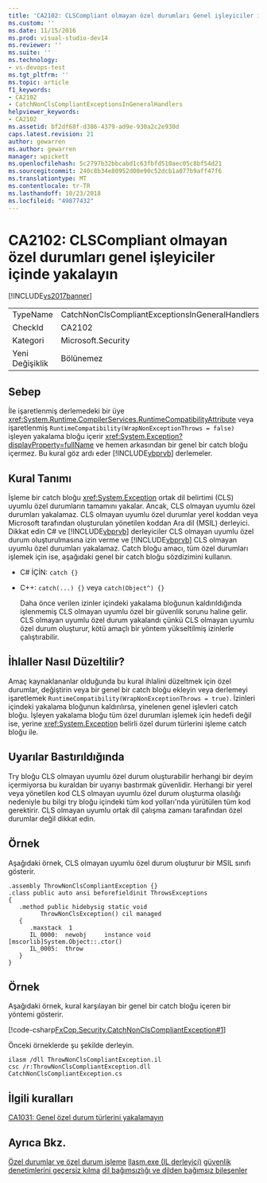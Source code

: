 ```yaml
---
title: 'CA2102: CLSCompliant olmayan özel durumları Genel işleyiciler içinde yakalayın | Microsoft Docs'
ms.custom: ''
ms.date: 11/15/2016
ms.prod: visual-studio-dev14
ms.reviewer: ''
ms.suite: ''
ms.technology:
- vs-devops-test
ms.tgt_pltfrm: ''
ms.topic: article
f1_keywords:
- CA2102
- CatchNonClsCompliantExceptionsInGeneralHandlers
helpviewer_keywords:
- CA2102
ms.assetid: bf2df68f-d386-4379-ad9e-930a2c2e930d
caps.latest.revision: 21
author: gewarren
ms.author: gewarren
manager: wpickett
ms.openlocfilehash: 5c2797b32bbcabd1c63fbfd510aec05c8bf54d21
ms.sourcegitcommit: 240c8b34e80952d00e90c52dcb1a077b9aff47f6
ms.translationtype: MT
ms.contentlocale: tr-TR
ms.lasthandoff: 10/23/2018
ms.locfileid: "49877432"
---
```

# <a name="ca2102-catch-non-clscompliant-exceptions-in-general-handlers"></a>CA2102: CLSCompliant olmayan özel durumları genel işleyiciler içinde yakalayın
[!INCLUDE[vs2017banner](../includes/vs2017banner.md)]

|||
|-|-|
|TypeName|CatchNonClsCompliantExceptionsInGeneralHandlers|
|CheckId|CA2102|
|Kategori|Microsoft.Security|
|Yeni Değişiklik|Bölünemez|

## <a name="cause"></a>Sebep
 İle işaretlenmiş derlemedeki bir üye <xref:System.Runtime.CompilerServices.RuntimeCompatibilityAttribute> veya işaretlenmiş `RuntimeCompatibility(WrapNonExceptionThrows = false)` işleyen yakalama bloğu içerir <xref:System.Exception?displayProperty=fullName> ve hemen arkasından bir genel bir catch bloğu içermez. Bu kural göz ardı eder [!INCLUDE[vbprvb](../includes/vbprvb-md.md)] derlemeler.

## <a name="rule-description"></a>Kural Tanımı
 İşleme bir catch bloğu <xref:System.Exception> ortak dil belirtimi (CLS) uyumlu özel durumların tamamını yakalar. Ancak, CLS olmayan uyumlu özel durumları yakalamaz. CLS olmayan uyumlu özel durumlar yerel koddan veya Microsoft tarafından oluşturulan yönetilen koddan Ara dil (MSIL) derleyici. Dikkat edin C# ve [!INCLUDE[vbprvb](../includes/vbprvb-md.md)] derleyiciler CLS olmayan uyumlu özel durum oluşturulmasına izin verme ve [!INCLUDE[vbprvb](../includes/vbprvb-md.md)] CLS olmayan uyumlu özel durumları yakalamaz. Catch bloğu amacı, tüm özel durumları işlemek için ise, aşağıdaki genel bir catch bloğu sözdizimini kullanın.

- C# İÇİN: `catch {}`

- C++: `catch(...) {}` veya `catch(Object^) {}`

  Daha önce verilen izinler içindeki yakalama bloğunun kaldırıldığında işlenmemiş CLS olmayan uyumlu özel bir güvenlik sorunu haline gelir. CLS olmayan uyumlu özel durum yakalandı çünkü CLS olmayan uyumlu özel durum oluşturur, kötü amaçlı bir yöntem yükseltilmiş izinlerle çalıştırabilir.

## <a name="how-to-fix-violations"></a>İhlaller Nasıl Düzeltilir?
 Amaç kaynaklananlar olduğunda bu kural ihlalini düzeltmek için özel durumlar, değiştirin veya bir genel bir catch bloğu ekleyin veya derlemeyi işaretlemek `RuntimeCompatibility(WrapNonExceptionThrows = true)`. İzinleri içindeki yakalama bloğunun kaldırılırsa, yinelenen genel işlevleri catch bloğu. İşleyen yakalama bloğu tüm özel durumları işlemek için hedefi değil ise, yerine <xref:System.Exception> belirli özel durum türlerini işleme catch bloğu ile.

## <a name="when-to-suppress-warnings"></a>Uyarılar Bastırıldığında
 Try bloğu CLS olmayan uyumlu özel durum oluşturabilir herhangi bir deyim içermiyorsa bu kuraldan bir uyarıyı bastırmak güvenlidir. Herhangi bir yerel veya yönetilen kod CLS olmayan uyumlu özel durum oluşturma olasılığı nedeniyle bu bilgi try bloğu içindeki tüm kod yolları'nda yürütülen tüm kod gerektirir. CLS olmayan uyumlu ortak dil çalışma zamanı tarafından özel durumlar değil dikkat edin.

## <a name="example"></a>Örnek
 Aşağıdaki örnek, CLS olmayan uyumlu özel durum oluşturur bir MSIL sınıfı gösterir.

```
.assembly ThrowNonClsCompliantException {}
.class public auto ansi beforefieldinit ThrowsExceptions
{
   .method public hidebysig static void
         ThrowNonClsException() cil managed
   {
      .maxstack  1
      IL_0000:  newobj     instance void [mscorlib]System.Object::.ctor()
      IL_0005:  throw
   }
}
```

## <a name="example"></a>Örnek
 Aşağıdaki örnek, kural karşılayan bir genel bir catch bloğu içeren bir yöntemi gösterir.

 [!code-csharp[FxCop.Security.CatchNonClsCompliantException#1](../snippets/csharp/VS_Snippets_CodeAnalysis/FxCop.Security.CatchNonClsCompliantException/cs/FxCop.Security.CatchNonClsCompliantException.cs#1)]

 Önceki örneklerde şu şekilde derleyin.

```
ilasm /dll ThrowNonClsCompliantException.il
csc /r:ThrowNonClsCompliantException.dll CatchNonClsCompliantException.cs
```

## <a name="related-rules"></a>İlgili kuralları
 [CA1031: Genel özel durum türlerini yakalamayın](../code-quality/ca1031-do-not-catch-general-exception-types.md)

## <a name="see-also"></a>Ayrıca Bkz.
 [Özel durumlar ve özel durum işleme](http://msdn.microsoft.com/library/0001887f-4fa2-47e2-8034-2819477e2344) [Ilasm.exe (IL derleyici)](http://msdn.microsoft.com/library/4ca3a4f0-4400-47ce-8936-8e219961c76f) [güvenlik denetimlerini geçersiz kılma](http://msdn.microsoft.com/en-us/4acdeff5-fc05-41bf-8505-7387cdbfca28) [dil bağımsızlığı ve dilden bağımsız bileşenler](http://msdn.microsoft.com/library/4f0b77d0-4844-464f-af73-6e06bedeafc6)



